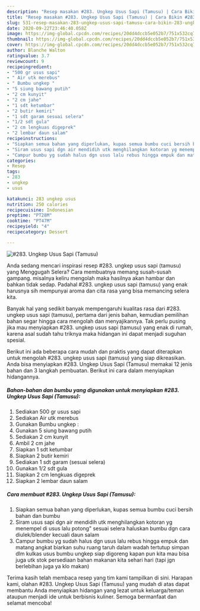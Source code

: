 ```yaml
---
description: "Resep masakan #283. Ungkep Usus Sapi (Tamusu) | Cara Bikin #283. Ungkep Usus Sapi (Tamusu) Yang Sedap"
title: "Resep masakan #283. Ungkep Usus Sapi (Tamusu) | Cara Bikin #283. Ungkep Usus Sapi (Tamusu) Yang Sedap"
slug: 531-resep-masakan-283-ungkep-usus-sapi-tamusu-cara-bikin-283-ungkep-usus-sapi-tamusu-yang-sedap
date: 2020-09-22T23:46:40.058Z
image: https://img-global.cpcdn.com/recipes/20dd4dccb5e052b7/751x532cq70/283-ungkep-usus-sapi-tamusu-foto-resep-utama.jpg
thumbnail: https://img-global.cpcdn.com/recipes/20dd4dccb5e052b7/751x532cq70/283-ungkep-usus-sapi-tamusu-foto-resep-utama.jpg
cover: https://img-global.cpcdn.com/recipes/20dd4dccb5e052b7/751x532cq70/283-ungkep-usus-sapi-tamusu-foto-resep-utama.jpg
author: Blanche Walton
ratingvalue: 3.7
reviewcount: 9
recipeingredient:
- "500 gr usus sapi"
- " Air utk merebus"
- " Bumbu ungkep "
- "5 siung bawang putih"
- "2 cm kunyit"
- "2 cm jahe"
- "1 sdt ketumbar"
- "2 butir kemiri"
- "1 sdt garam sesuai selera"
- "1/2 sdt gula"
- "2 cm lengkuas digeprek"
- "2 lembar daun salam"
recipeinstructions:
- "Siapkan semua bahan yang diperlukan, kupas semua bumbu cuci bersih bahan dan bumbu"
- "Siram usus sapi dgn air mendidih utk menghilangkan kotoran yg menempel di usus lalu potong&#34; sesuai selera haluskan bumbu dgn cara diulek/blender kecuali daun salam"
- "Campur bumbu yg sudah halus dgn usus lalu rebus hingga empuk dan matang angkat biarkan suhu ruang taruh dalam wadah tertutup simpan dlm kulkas usus bumbu ungkep siap digoreng kapan pun kita mau bisa juga utk stok persediaan bahan makanan kita sehari hari (tapi jgn berlebihan juga ya klo makan)"
categories:
- Resep
tags:
- 283
- ungkep
- usus

katakunci: 283 ungkep usus 
nutrition: 250 calories
recipecuisine: Indonesian
preptime: "PT28M"
cooktime: "PT47M"
recipeyield: "4"
recipecategory: Dessert

---
```



![#283. Ungkep Usus Sapi (Tamusu)](https://img-global.cpcdn.com/recipes/20dd4dccb5e052b7/751x532cq70/283-ungkep-usus-sapi-tamusu-foto-resep-utama.jpg)

Anda sedang mencari inspirasi resep #283. ungkep usus sapi (tamusu) yang Menggugah Selera? Cara membuatnya memang susah-susah gampang. misalnya keliru mengolah maka hasilnya akan hambar dan bahkan tidak sedap. Padahal #283. ungkep usus sapi (tamusu) yang enak harusnya sih mempunyai aroma dan cita rasa yang bisa memancing selera kita.



Banyak hal yang sedikit banyak mempengaruhi kualitas rasa dari #283. ungkep usus sapi (tamusu), pertama dari jenis bahan, kemudian pemilihan bahan segar hingga cara mengolah dan menyajikannya. Tak perlu pusing jika mau menyiapkan #283. ungkep usus sapi (tamusu) yang enak di rumah, karena asal sudah tahu triknya maka hidangan ini dapat menjadi suguhan spesial.


Berikut ini ada beberapa cara mudah dan praktis yang dapat diterapkan untuk mengolah #283. ungkep usus sapi (tamusu) yang siap dikreasikan. Anda bisa menyiapkan #283. Ungkep Usus Sapi (Tamusu) memakai 12 jenis bahan dan 3 langkah pembuatan. Berikut ini cara dalam menyiapkan hidangannya.

<!--inarticleads1-->

##### Bahan-bahan dan bumbu yang digunakan untuk menyiapkan #283. Ungkep Usus Sapi (Tamusu):

1. Sediakan 500 gr usus sapi
1. Sediakan  Air utk merebus
1. Gunakan  Bumbu ungkep :
1. Gunakan 5 siung bawang putih
1. Sediakan 2 cm kunyit
1. Ambil 2 cm jahe
1. Siapkan 1 sdt ketumbar
1. Siapkan 2 butir kemiri
1. Sediakan 1 sdt garam (sesuai selera)
1. Gunakan 1/2 sdt gula
1. Siapkan 2 cm lengkuas digeprek
1. Siapkan 2 lembar daun salam




<!--inarticleads2-->

##### Cara membuat #283. Ungkep Usus Sapi (Tamusu):

1. Siapkan semua bahan yang diperlukan, kupas semua bumbu cuci bersih bahan dan bumbu
1. Siram usus sapi dgn air mendidih utk menghilangkan kotoran yg menempel di usus lalu potong&#34; sesuai selera haluskan bumbu dgn cara diulek/blender kecuali daun salam
1. Campur bumbu yg sudah halus dgn usus lalu rebus hingga empuk dan matang angkat biarkan suhu ruang taruh dalam wadah tertutup simpan dlm kulkas usus bumbu ungkep siap digoreng kapan pun kita mau bisa juga utk stok persediaan bahan makanan kita sehari hari (tapi jgn berlebihan juga ya klo makan)




Terima kasih telah membaca resep yang tim kami tampilkan di sini. Harapan kami, olahan #283. Ungkep Usus Sapi (Tamusu) yang mudah di atas dapat membantu Anda menyiapkan hidangan yang lezat untuk keluarga/teman ataupun menjadi ide untuk berbisnis kuliner. Semoga bermanfaat dan selamat mencoba!
